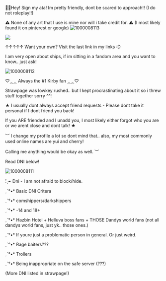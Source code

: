    🎉🤡Hey! Sign my ata! Im pretty friendly, dont be scared to approach!! (I do not roleplay!!)
   
⚠ None of any art that I use is mine nor will i take credit for. ⚠  (I most likely found it on pinterest or google)
![1000008113](https://github.com/user-attachments/assets/086a94d1-f87e-47a2-8dc3-4dd0c95e7b86)

![](https://komarev.com/ghpvc/?username=killuagonlover&color=blueviolet&label=fans:)    

↑↑↑↑↑  Want your own? Visit the last link in my links :D

I am very open about ships, if im sitting in a fandom area and you want to know.. just ask!


![1000008112](https://github.com/user-attachments/assets/55843a3f-9a78-4384-a87f-fb4fd6b8d9a9)


 ♡⁔⁔ Always the #1 Kirby fan ⁔⁔♡

 Strawpage was lowkey rushed.. but I kept procrastinating about it so i threw stuff together sorry ^^!
                                                                                 
   ★  I usually dont always accept friend requests - Please dont take it personal if I dont friend you back! 
   
   If you ARE friended and I unadd you, I most likely either forgot who you are or we arent close and dont talk! ★ 
                 
   ︶ I change my profile a lot so dont mind that.. also, my most commonly used online names are yui and cherry! 
   
   Calling me anything would be okay as well. ︶

   Read DNI below! 

 
                  
![1000008111](https://github.com/user-attachments/assets/a71c2b02-5dd8-4d43-be5f-983c97ce5975)

                   


: ̗̀➛ Dni - I am not afraid to block/hide.

ˏˋ°•* Basic DNI Critera

ˏˋ°•* comshippers/darkshippers

ˏˋ°•* -14 and 18+ 

ˏˋ°•* Hazbin Hotel + Helluva boss fans + THOSE Dandys world fans (not all dandys world fans, just yk.. those ones.)

ˏˋ°•* If youre just a problematic person in general. Or just weird. 

ˏˋ°•* Rage baiters???

ˏˋ°•* Trollers

ˏˋ°•* Being inappropriate on the safe server (???) 

(More DNI listed in strawpage!) 


